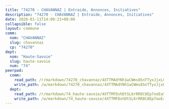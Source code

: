 ```yaml
---
title: "74270 - CHAVANNAZ | Entraide, Annonces, Initiatives"
description: "74270 - CHAVANNAZ | Entraide, Annonces, Initiatives"
date: 2020-01-11T14:09:21+09:00
collapsible: false
layout: commune
comm:
  nom: "CHAVANNAZ"
  slug: chavannaz
  cp: "74270"
dept:
  nom: "Haute-Savoie"
  slug: haute-savoie
  num: "74"
peerpad:
  comm:
    read_path: /r/markdown/74270_chavannaz/4XTTMAdYNh1wCWms8SnTTyxJjxLQJQGtgMU6Z7QyPDBKCmMZc
    write_path: /w/markdown/74270_chavannaz/4XTTMAdYNh1wCWms8SnTTyxJjxLQJQGtgMU6Z7QyPDBKCmMZc-K3TgUAPpPE6dUYyW7skdo1ws7E6wpcB1xBTvpENKheGe5EDP3dMfoQ7A7SkH6abKCEAjbgrneF9XprTtqKAKMq3zbdEFjdL3XdCT786KDi5gocHj9B6L8JkT6MQW6FXaCMf5ytAE
  dept:
    read_path: /r/markdown/74_haute-savoie/4XTTMFDshDtSL6rRR8C8Ep7ooEaScrNDwxDV25EFPHeHZ52x1
    write_path: /w/markdown/74_haute-savoie/4XTTMFDshDtSL6rRR8C8Ep7ooEaScrNDwxDV25EFPHeHZ52x1-K3TgUmVjcaKpCDSkKWpCGUbhE7ZQFBo1ii5Ea22w8hBabevqkbzB6WYLGakWLpyfVQhLdDqwN6hV7KHufsmFnGz97XzEPCcG8sZ1JFmJ2VEoxceE68UFJnVWRpsQxbALCnY5BDJ1
---
```


